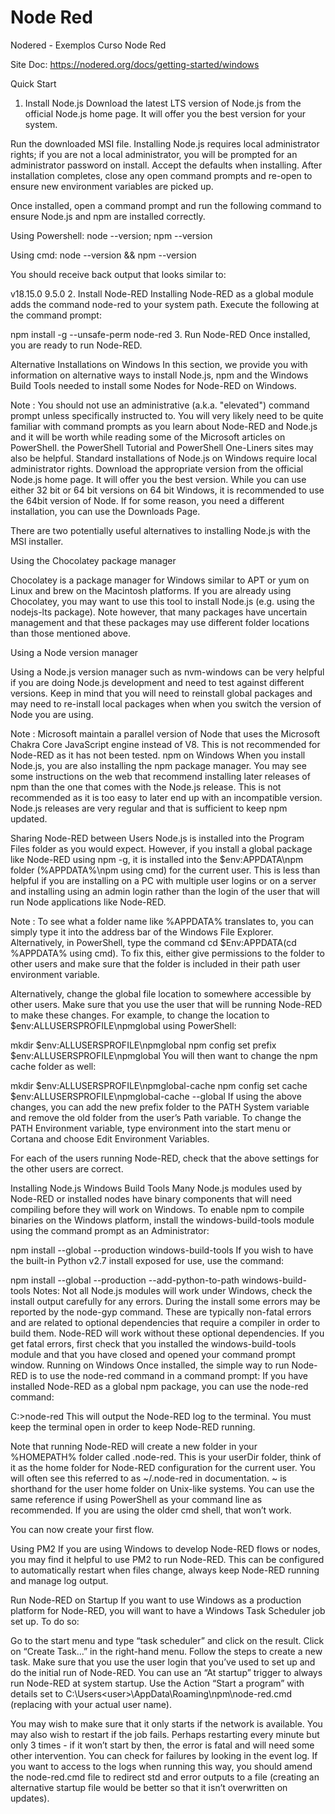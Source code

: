 # Node Red
Nodered - Exemplos Curso Node Red

Site Doc: https://nodered.org/docs/getting-started/windows

Quick Start
1. Install Node.js
Download the latest LTS version of Node.js from the official Node.js home page. It will offer you the best version for your system.

Run the downloaded MSI file. Installing Node.js requires local administrator rights; if you are not a local administrator, you will be prompted for an administrator password on install. Accept the defaults when installing. After installation completes, close any open command prompts and re-open to ensure new environment variables are picked up.

Once installed, open a command prompt and run the following command to ensure Node.js and npm are installed correctly.

Using Powershell: node --version; npm --version

Using cmd: node --version && npm --version

You should receive back output that looks similar to:

v18.15.0
9.5.0
2. Install Node-RED
Installing Node-RED as a global module adds the command node-red to your system path. Execute the following at the command prompt:

npm install -g --unsafe-perm node-red
3. Run Node-RED
Once installed, you are ready to run Node-RED.

Alternative Installations on Windows
In this section, we provide you with information on alternative ways to install Node.js, npm and the Windows Build Tools needed to install some Nodes for Node-RED on Windows.

Note : You should not use an administrative (a.k.a. "elevated") command prompt unless specifically instructed to. You will very likely need to be quite familiar with command prompts as you learn about Node-RED and Node.js and it will be worth while reading some of the Microsoft articles on PowerShell. the PowerShell Tutorial and PowerShell One-Liners sites may also be helpful.
Standard installations of Node.js on Windows require local administrator rights. Download the appropriate version from the official Node.js home page. It will offer you the best version. While you can use either 32 bit or 64 bit versions on 64 bit Windows, it is recommended to use the 64bit version of Node. If for some reason, you need a different installation, you can use the Downloads Page.

There are two potentially useful alternatives to installing Node.js with the MSI installer.

Using the Chocolatey package manager

Chocolatey is a package manager for Windows similar to APT or yum on Linux and brew on the Macintosh platforms. If you are already using Chocolatey, you may want to use this tool to install Node.js (e.g. using the nodejs-lts package). Note however, that many packages have uncertain management and that these packages may use different folder locations than those mentioned above.

Using a Node version manager

Using a Node.js version manager such as nvm-windows can be very helpful if you are doing Node.js development and need to test against different versions. Keep in mind that you will need to reinstall global packages and may need to re-install local packages when when you switch the version of Node you are using.

Note : Microsoft maintain a parallel version of Node that uses the Microsoft Chakra Core JavaScript engine instead of V8. This is not recommended for Node-RED as it has not been tested.
npm on Windows
When you install Node.js, you are also installing the npm package manager. You may see some instructions on the web that recommend installing later releases of npm than the one that comes with the Node.js release. This is not recommended as it is too easy to later end up with an incompatible version. Node.js releases are very regular and that is sufficient to keep npm updated.

Sharing Node-RED between Users
Node.js is installed into the Program Files folder as you would expect. However, if you install a global package like Node-RED using npm -g, it is installed into the $env:APPDATA\npm folder (%APPDATA%\npm using cmd) for the current user. This is less than helpful if you are installing on a PC with multiple user logins or on a server and installing using an admin login rather than the login of the user that will run Node applications like Node-RED.

Note : To see what a folder name like %APPDATA% translates to, you can simply type it into the address bar of the Windows File Explorer. Alternatively, in PowerShell, type the command cd $Env:APPDATA(cd %APPDATA% using cmd).
To fix this, either give permissions to the folder to other users and make sure that the folder is included in their path user environment variable.

Alternatively, change the global file location to somewhere accessible by other users. Make sure that you use the user that will be running Node-RED to make these changes. For example, to change the location to $env:ALLUSERSPROFILE\npmglobal using PowerShell:

mkdir $env:ALLUSERSPROFILE\npmglobal
npm config set prefix $env:ALLUSERSPROFILE\npmglobal
You will then want to change the npm cache folder as well:

mkdir $env:ALLUSERSPROFILE\npmglobal-cache
npm config set cache $env:ALLUSERSPROFILE\npmglobal-cache --global
If using the above changes, you can add the new prefix folder to the PATH System variable and remove the old folder from the user’s Path variable. To change the PATH Environment variable, type environment into the start menu or Cortana and choose Edit Environment Variables.

For each of the users running Node-RED, check that the above settings for the other users are correct.

Installing Node.js Windows Build Tools
Many Node.js modules used by Node-RED or installed nodes have binary components that will need compiling before they will work on Windows. To enable npm to compile binaries on the Windows platform, install the windows-build-tools module using the command prompt as an Administrator:

npm install --global --production windows-build-tools
If you wish to have the built-in Python v2.7 install exposed for use, use the command:

npm install --global --production --add-python-to-path windows-build-tools
Notes:
Not all Node.js modules will work under Windows, check the install output carefully for any errors.
During the install some errors may be reported by the node-gyp command. These are typically non-fatal errors and are related to optional dependencies that require a compiler in order to build them. Node-RED will work without these optional dependencies. If you get fatal errors, first check that you installed the windows-build-tools module and that you have closed and opened your command prompt window.
Running on Windows
Once installed, the simple way to run Node-RED is to use the node-red command in a command prompt: If you have installed Node-RED as a global npm package, you can use the node-red command:

C:>node-red
This will output the Node-RED log to the terminal. You must keep the terminal open in order to keep Node-RED running.

Note that running Node-RED will create a new folder in your %HOMEPATH% folder called .node-red. This is your userDir folder, think of it as the home folder for Node-RED configuration for the current user. You will often see this referred to as ~/.node-red in documentation. ~ is shorthand for the user home folder on Unix-like systems. You can use the same reference if using PowerShell as your command line as recommended. If you are using the older cmd shell, that won’t work.

You can now create your first flow.

Using PM2
If you are using Windows to develop Node-RED flows or nodes, you may find it helpful to use PM2 to run Node-RED. This can be configured to automatically restart when files change, always keep Node-RED running and manage log output.

Run Node-RED on Startup
If you want to use Windows as a production platform for Node-RED, you will want to have a Windows Task Scheduler job set up. To do so:

Go to the start menu and type “task scheduler” and click on the result.
Click on “Create Task…” in the right-hand menu. Follow the steps to create a new task.
Make sure that you use the user login that you’ve used to set up and do the initial run of Node-RED. You can use an “At startup” trigger to always run Node-RED at system startup. Use the Action “Start a program” with details set to C:\Users\<user>\AppData\Roaming\npm\node-red.cmd (replacing <user> with your actual user name).

You may wish to make sure that it only starts if the network is available. You may also wish to restart if the job fails. Perhaps restarting every minute but only 3 times - if it won’t start by then, the error is fatal and will need some other intervention. You can check for failures by looking in the event log. If you want to access to the logs when running this way, you should amend the node-red.cmd file to redirect std and error outputs to a file (creating an alternative startup file would be better so that it isn’t overwritten on updates).
